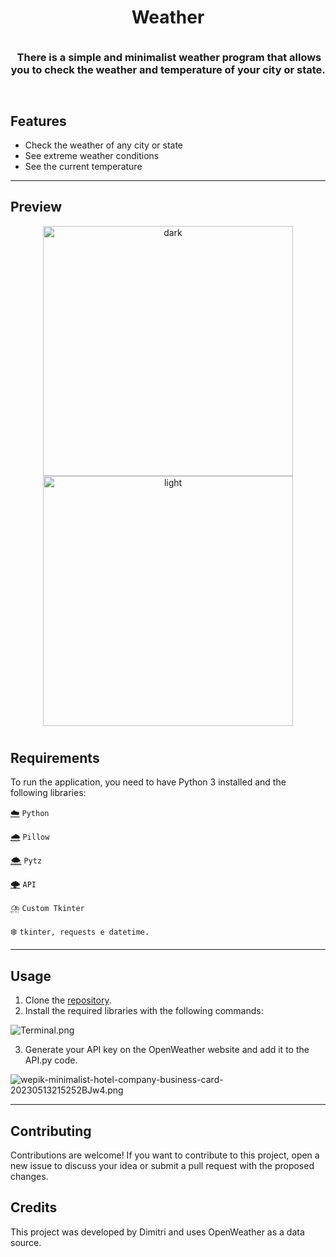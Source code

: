 <h1 align="center">Weather</h1>

<h3 align="center">
	<img src="https://raw.githubusercontent.com/catppuccin/catppuccin/main/assets/misc/transparent.png" height="30" width="0px"/>
	There is a simple and minimalist weather program that allows you to check the weather and temperature of your city or state.
	<img src="https://raw.githubusercontent.com/catppuccin/catppuccin/main/assets/misc/transparent.png" height="30" width="0px"/>
</h3>

## Features

- Check the weather of any city or state
- See extreme weather conditions
- See the current temperature

---

## Preview
<p align="center">
  <img alt="dark" height="400" src="https://github.com/Dimitri-Matheus/Simpliclima/assets/121637762/fddf4c09-3f36-46df-8bfe-ecbfef1592a5"/>
  <img alt="light" height="400" src="https://github.com/Dimitri-Matheus/Simpliclima/assets/121637762/4f5da64e-2c3e-4f1d-903a-15c42de0928f"/>
</p>

#

## Requirements

To run the application, you need to have Python 3 installed and the following libraries:

[☁️](https://www.python.org/) `Python`

[🌧️](https://pypi.org/project/Pillow/) `Pillow`

[🌨️](https://pypi.org/project/pytz/) `Pytz`

[🌩️](https://openweathermap.org/api) `API`

[⛈️](https://github.com/TomSchimansky/CustomTkinter) `Custom Tkinter`

❄️ `tkinter, requests e datetime.`

---

## Usage

1. Clone the [repository](https://github.com/Dimitri-Matheus/Simpliclima).
2. Install the required libraries with the following commands:

![Terminal.png](https://res.craft.do/user/full/99febbde-991f-0e46-0b3e-2ef8a021c90f/doc/60D63526-A7E0-4A93-87AD-D0127F21BDB5/1c20a4ab-5250-4f0a-b700-fa3fa8309b3a)

3. Generate your API key on the OpenWeather website and add it to the API.py code.

![wepik-minimalist-hotel-company-business-card-20230513215252BJw4.png](https://res.craft.do/user/full/99febbde-991f-0e46-0b3e-2ef8a021c90f/doc/60D63526-A7E0-4A93-87AD-D0127F21BDB5/bc5224f1-238f-4426-a394-21fc5cc1f9d1)

---

## Contributing

Contributions are welcome! If you want to contribute to this project, open a new issue to discuss your idea or submit a pull request with the proposed changes.

## Credits

This project was developed by Dimitri and uses OpenWeather as a data source.
